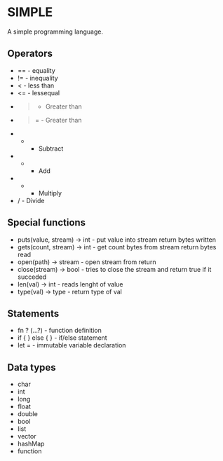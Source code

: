 # SIMPLE
A simple programming language.

## Operators
- == - equality
- != - inequality
- <  - less than
- <= - lessequal
- >  - Greater than
- >= - Greater than
- -  - Subtract
- +  - Add
- *  - Multiply
- /  - Divide

## Special functions
- puts(value, stream) -> int - put value into stream return bytes written
- gets(count, stream) -> int - get count bytes from stream return bytes read
- open(path) -> stream       - open stream from <path> return <stream>
- close(stream) -> bool      - tries to close the stream and return true if it succeded
- len(val) -> int            - reads lenght of value
- type(val) -> type          - return type of val

## Statements
- fn <name>? (<arg>...?)                   - function definition
- if <expr> { <expr> } else { <expr> }     - if/else statement
- let <name> = <value>                     - immutable variable declaration

## Data types
- char 
- int
- long
- float
- double
- bool
- list
- vector
- hashMap
- function
